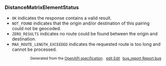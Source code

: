 <!--- This is a generated file, do not edit! -->
<!--- [START maps_http_schema_distancematrixelementstatus] -->
<h3 class="schema-object" id="DistanceMatrixElementStatus">DistanceMatrixElementStatus</h3>

- `OK` indicates the response contains a valid result.
- `NOT_FOUND` indicates that the origin and/or destination of this pairing could not be geocoded.
- `ZERO_RESULTS` indicates no route could be found between the origin and destination.
- `MAX_ROUTE_LENGTH_EXCEEDED` indicates the requested route is too long and cannot be processed.

<p style="text-align: right; font-size: smaller;">Generated from the <a class="gc-analytics-event" data-category="GMP" data-label="openapi-github" href="https://github.com/googlemaps/openapi-specification" title="Google Maps Platform OpenAPI Specification" class="external">OpenAPI specification</a>.
<a class="gc-analytics-event" data-category="GMP" data-label="openapi-github" style="margin-left: 5px;" href="https://github.com/googlemaps/openapi-specification/blob/main/specification/schemas/DistanceMatrixElementStatus.yml" title="Edit on GitHub"><span class="material-icons">edit</span> Edit</a>
<a class="gc-analytics-event" data-category="GMP" data-label="openapi-github" style="margin-left: 5px;" href="https://github.com/googlemaps/openapi-specification/issues/new?assignees=&labels=type%3A+bug%2C+triage+me&template=bug_report.md&title=[schemas] Bug - DistanceMatrixElementStatus" title="File bug for schemas on GitHub"><span class="material-icons">bug_report</span> Report bug</a>
</p>

<!--- [END maps_http_schema_distancematrixelementstatus] -->
